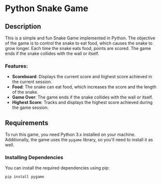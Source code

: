 # Python Snake Game

## Description
This is a simple and fun Snake Game implemented in Python. The objective of the game is to control the snake to eat food, which causes the snake to grow longer. Each time the snake eats food, points are scored. The game ends if the snake collides with the wall or itself.

### Features:
- **Scoreboard**: Displays the current score and highest score achieved in the current session.
- **Food**: The snake can eat food, which increases the score and the length of the snake.
- **Game Over**: The game ends if the snake collides with the wall or itself.
- **Highest Score**: Tracks and displays the highest score achieved during the game session.

## Requirements

To run this game, you need Python 3.x installed on your machine. Additionally, the game uses the `pygame` library, so you'll need to install it as well.

### Installing Dependencies

You can install the required dependencies using pip:

```bash
pip install pygame
